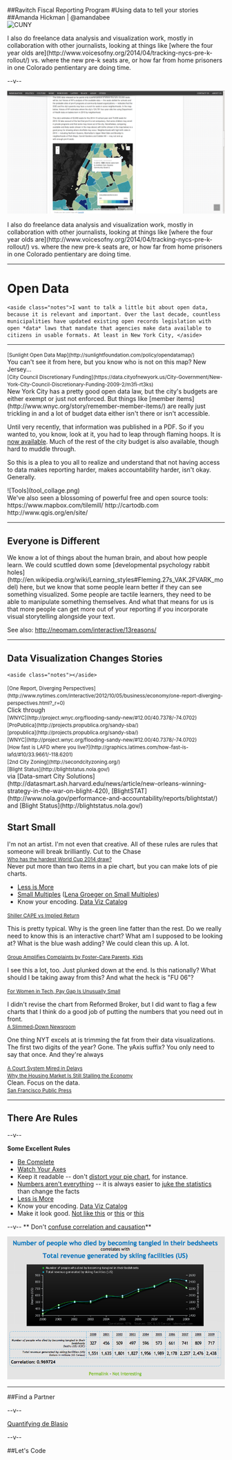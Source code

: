 
##Ravitch Fiscal Reporting Program
#Using data to tell your stories
##Amanda Hickman | @amandabee  
  ![CUNY](/talks/utilities/cuny_square_RGB_orange.jpg "CUNY Graduate School of Journalism")
  
  
  <aside class="notes">I also do freelance data analysis and visualization work, mostly in collaboration with other journalists, looking at things like [where the four year olds are](http://www.voicesofny.org/2014/04/tracking-nycs-pre-k-rollout/) vs. where the new pre-k seats are, or how far from home prisoners in one Colorado pentientary are doing time. 
  </aside>
  

--v--

  ![Voices of NY](abh_prek.png "Where the toddlers are.")
  <aside class="notes">I also do freelance data analysis and visualization work, mostly in collaboration with other journalists, looking at things like [where the four year olds are](http://www.voicesofny.org/2014/04/tracking-nycs-pre-k-rollout/) vs. where the new pre-k seats are, or how far from home prisoners in one Colorado pentientary are doing time. 
  </aside>
  
-----
  
# Open Data

    <aside class="notes">I want to talk a little bit about open data, because it is relevant and important. Over the last decade, countless municipalities have updated existing open records legislation with open *data* laws that mandate that agencies make data available to citizens in usable formats. At least in New York City, </aside>

-----
<section data-background="imgs/opendatamap.png">
    <small class="caption">[Sunlight Open Data Map](http://sunlightfoundation.com/policy/opendatamap/)</small>
    <aside class="notes">You can't see it from here, but you know who is not on this map? New Jersey...</aside>
  </section>
  
  <section data-background="imgs/council_discretionary.png">
    <small class="caption">[City Council Discretionary Funding](https://data.cityofnewyork.us/City-Government/New-York-City-Council-Discretionary-Funding-2009-2/m3fi-rt3ks)</small>
    <aside class="notes">New York City has a pretty good open data law, but the city's budgets are either exempt or just not enforced. But things like
[member items](http://www.wnyc.org/story/remember-member-items/) are really just trickling in and a lot of budget data either isn't there or isn't accessible. 

 Until very recently, that information was published in a PDF. So if you wanted to, you know, look at it, you had to leap through flaming hoops. It is [now available](https://data.cityofnewyork.us/City-Government/New-York-City-Council-Discretionary-Funding-2009-2/m3fi-rt3k). Much of the rest of the city budget is also available, though hard to muddle through.
 
 So this is a plea to you all to realize and understand that not having access to data makes reporting harder, makes accountability harder, isn't okay. Generally.
 
 </aside>
  </section>
  
  <section>
![Tools](tool_collage.png)
  <aside class="notes">
    We've also seen a blossoming of powerful free and open source tools:
    https://www.mapbox.com/tilemill/
    http://cartodb.com
    http://www.qgis.org/en/site/
  </aside>
  </section>

-----
<section data-background="http://www.howtoteachadults.com/wp-content/uploads/2013/01/HTTA-unwrapped-small.jpg">
<h2>Everyone is Different</h2>
  <aside class="notes">
  We know a lot of things about the human brain, and about how people 
  learn. We could scuttled down some [developmental psychology rabbit 
  holes](http://en.wikipedia.org/wiki/Learning_styles#Fleming.27s_VAK.2FVARK_model) 
  here, but we know that some people learn better if they can see 
  something visualized. Some people are tactile learners, they need to
  be able to manipulate something themselves. And what that means for
  us is that more people can get more out of your reporting if you 
  incorporate visual storytelling alongside your text.
  
  See also: <http://neomam.com/interactive/13reasons/>
            </aside>
        </section>  

-----  
  <section>
<h1>Data Visualization Changes Stories</h1>

    <aside class="notes"></aside>
  </section>
    <section data-background="imgs/nyt_charts.png">
    <small class="caption">[One Report, Diverging Perspectives](http://www.nytimes.com/interactive/2012/10/05/business/economy/one-report-diverging-perspectives.html?_r=0)</small>
    <aside class="notes">Click through</aside>
  </section>
    <section data-background="imgs/wnyc_prek.png">
    <small class="caption">[WNYC](http://project.wnyc.org/flooding-sandy-new/#12.00/40.7378/-74.0702)</small>
    <aside class="notes"></aside>
  </section>
  <section data-background="imgs/sandy_propublica.png">
    <small class="caption">[ProPublica](http://projects.propublica.org/sandy-sba/)</small>
    <aside class="notes"></aside>
  </section>
  <section data-background="imgs/sandy_propublica_njzoom.png">
    <small class="caption">[propublica](http://projects.propublica.org/sandy-sba/)</small>
    <aside class="notes"></aside>
  </section>
  <section data-background="imgs/sandy_wnyc.png">
    <small class="caption">[WNYC](http://project.wnyc.org/flooding-sandy-new/#12.00/40.7378/-74.0702)</small>
    <aside class="notes"></aside>
  </section>
  <section data-background="imgs/latimes.png">
    <small class="caption">[How fast is LAFD where you live?](http://graphics.latimes.com/how-fast-is-lafd/#10/33.9661/-118.6201)</small>
    <aside class="notes"></aside>
  </section>
  <section data-background="imgs/secondcityzoning.png">
    <small class="caption">[2nd City Zoning](http://secondcityzoning.org/)</small>
    <aside class="notes"></aside>
  </section>
  
  
  <section data-background="imgs/blightstatus.png">
  <small class="caption">[Blight Status](http://blightstatus.nola.gov/)</small>
  
  <aside class="notes">via [Data-smart City Solutions](http://datasmart.ash.harvard.edu/news/article/new-orleans-winning-strategy-in-the-war-on-blight-420), [BlightSTAT](http://www.nola.gov/performance-and-accountability/reports/blightstat/) and [Blight Status](http://blightstatus.nola.gov/)</aside>
  </section>
  
 
<section>    
<h2>Start Small</h2>
<aside class="notes">
I'm not an artist. I'm not even that creative. All of these rules are rules that someone will break brilliantly.
  Cut to the Chase
</aside>
</section>

<section data-background="imgs/small_mult_worldcup.png">  
<small class="caption"><a href="http://www.theguardian.com/football/interactive/2013/dec/18/world-cup-2014-draw-strength-of-schedule#gia-wc-draw-matches-title">Who has the hardest World Cup 2014 draw?</a></small>
<aside class="notes">
  Never put more than two items in a pie chart, but you can make lots of pie charts. 
</aside>
</section>

<section>  
<ul>
  <li><a href="https://speakerdeck.com/player/87bb9f00ec1e01308020727faa1f9e72#">Less is More</a></li>
  <li><a href="http://www.theguardian.com/football/interactive/2013/dec/18/world-cup-2014-draw-strength-of-schedule#gia-wc-draw-matches-title">Small Multiples</a> (<a href="http://lenagroeger.s3.amazonaws.com/talks/nicar/weethings.html#/6">Lena Groeger on Small Multiples</a>)</li>
  <li>Know your encoding. <a href="http://www.datavizcatalogue.com/">Data Viz Catalog</a></li>
</ul>
</section>


<section data-background="imgs/shiller.png">

<small class="caption"><a href="http://www.thereformedbroker.com/2014/04/27/shiller-cape-vs-implied-return/?utm_content=bufferb366d&utm_medium=social&utm_source=twitter.com&utm_campaign=buffer">Shiller CAPE vs Implied Return</a></small>
<aside class="notes">
  This is pretty typical. Why is the green line fatter than the rest. Do we really need to know this is an interactive chart? What am I supposed to be looking at? What is the blue wash adding? We could clean this up. A lot. 
</aside>
</section>


<section data-background="imgs/foster_kids.png">

<small class="caption"><a href="http://www.citylimits.org/news/articles/5098/group-amplifies-complaints-by-foster-care-parents-kids">Group Amplifies Complaints by Foster-Care Parents, Kids</a></small>

<aside class="notes">
  I see this a lot, too. Just plunked down at the end. Is this nationally? What should I be taking away from this? And what the heck is "FU 06"?
</aside>
</section>

<section data-background="imgs/pay_gap.png">

<small class="caption"><a href="http://www.nytimes.com/2014/04/25/upshot/flexibility-is-the-reason-for-a-smaller-pay-gap-in-tech-work.html?rref=upshot">For Women in Tech, Pay Gap Is Unusually Small</a></small>

<aside class="notes">
  I didn't revise the chart from Reformed Broker, but I did want to flag a few charts that I think do a good job of putting the numbers that you need out in front.
</aside>
</section>

<section data-background="imgs/newsroom_staffing.png">          
<small class="caption"><a href="http://www.nytimes.com/interactive/2013/10/13/business/10-14-13-Times-newsroom-slimmed-but-circulation-up.html">A Slimmed-Down Newsroom</a></small>
<aside class="notes">

  One thing NYT excels at is trimming the fat from their data visualizations. The first two digits of the year? Gone. The yAxis suffix? You only need to say that once. And they're always 
</aside>
</section>
<section data-background="imgs/bronx_courts.png">          
<small class="caption"><a href="http://www.nytimes.com/2013/04/14/nyregion/justice-denied-bronx-court-system-mired-in-delays.html">A Court System Mired in Delays</a></small>
<aside class="notes">
 
</aside>
</section>



<section data-background="imgs/residential_invest.png">          
<small class="caption"><a href="http://www.nytimes.com/2014/04/27/upshot/the-housing-market-is-still-holding-back-the-economy-heres-why.html?rref=upshot">Why the Housing Market Is Still Stalling the Economy</a></small>
<aside class="notes">
 Clean. Focus on the data. 
</aside>
</section>


<section data-background="imgs/pta1.png">          
<small class="caption"><a href="http://sfpublicpress.org/">San Francisco Public Press</a></small>
<aside class="notes">
 
</aside>
</section>
   
  
  
-----

## There Are Rules


--v-- 

**Some Excellent Rules**

+ [Be Complete](/talks/2013/JustPublics-completeness)
+ [Watch Your Axes](/talks/2013/JustPublics/)
+ Keep it readable -- don't [distort your pie chart](http://finalbossform.com/post/95231880775/felony-gun-possession-illegal-possession-of-military), for instance. 
+ [Numbers aren't everything](http://www.thenewyorkworld.com/2014/04/15/welfare-center-managers-dismissed/) -- it is always easier to [juke the statistics](http://www.latimes.com/local/la-me-crimestats-lapd-20140810-story.html#page=1) than change the facts
+ [Less is More](https://speakerdeck.com/player/87bb9f00ec1e01308020727faa1f9e72#)
+ Know your encoding. [Data Viz Catalog](http://www.datavizcatalogue.com/)
+ Make it look good. [Not like this](http://finalbossform.com/post/95231880775/felony-gun-possession-illegal-possession-of-military) or [this](http://www.dailywireless.org/2014/07/28/more-broadband-subs-than-video-subs/) or [this](http://ilovecharts.tumblr.com/post/88368733301/hi-guys-today-im-headed-down-to-the-white)

--v--
** Don't [confuse correlation and causation](http://www.businessinsider.com/spurious-correlations-by-tyler-vigen-2014-5#ixzz31FAUIoTZ)**

 ![Not causation](imgs/correlation.png)

-----
##Find a Partner

--v--

[Quantifying de Blasio](http://www.crainsnewyork.com/article/20140817/POLITICS/140819893/quantifying-de-blasio?CSAuthResp=1%3A173546477383479%3A220276%3A3%3A24%3Aapproved%3A39038AD28599284165C1CA9A024F8178)

--v--

##Let's Code

